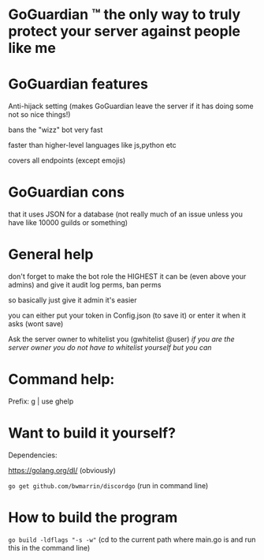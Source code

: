 # GoGuardian ™️ the only way to truly protect your server against people like me

# GoGuardian features

Anti-hijack setting (makes GoGuardian leave the server if it has doing some not so nice things!)

bans the "wizz" bot very fast

faster than higher-level languages like js,python etc

covers all endpoints (except emojis)

# GoGuardian cons

that it uses JSON for a database (not really much of an issue unless you have like 10000 guilds or something)

# General help

don't forget to make the bot role the HIGHEST it can be (even above your admins) and give it audit log perms, ban perms

so basically just give it admin it's easier

you can either put your token in Config.json (to save it) or enter it when it asks (wont save)

Ask the server owner to whitelist you (gwhitelist @user) *if you are the server owner you do not have to whitelist yourself but you can*

# Command help:

Prefix: g | use ghelp

# Want to build it yourself?

Dependencies:

https://golang.org/dl/ (obviously)

```go get github.com/bwmarrin/discordgo``` (run in command line)

# How to build the program

```go build -ldflags "-s -w"``` (cd to the current path where main.go is and run this in the command line)

